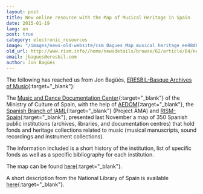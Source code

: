 ```yaml
---
layout: post
title: New online resource with the Map of Musical Heritage in Spain
date: 2015-01-19
lang: en
post: true
category: electronic_resources
image: "/images/news-old-website/csm_Bagues_Map_musical_heritage_ee08d8fec7.jpg"
old_url: http://www.rism.info//home/newsdetails/browse/62/article/64/new-online-resource-with-the-map-of-musical-heritage-in-spain.html
email: jbagues@eresbil.com
author: Jon Bagüés
---
```



The following has reached us from Jon Bagüés, [ERESBIL-Basque Archives of Music](http://www.eresbil.com/){:target="_blank"}:



The [Music and Dance Documentation Center](http://musicadanza.es/){:target="_blank"} of the Ministry of Culture of Spain, with the help of [AEDOM](http://www.aedom.org/){:target="_blank"}, the [Spanish Branch of IAML](http://www.iaml.info/activities/projects/access_to_music_archives){:target="_blank"} (Project AMA) and [RISM-Spain](http://www.rism.info/en/workgroups/spain-barcelona-consejo-superior-de-investigaciones-cientificas-institucion-mila-y-fontanals-u-ei-musicologia/home.html){:target="_blank"}, presented last November a map of 350 Spanish public institutions (archives, libraries, and documentation centres) that hold fonds and heritage collections related to music (musical manuscripts, sound recordings and instrument collections).

The information included is a short history of the institution, list of specific fonds as well as a specific bibliography for each institution.



The map can be found [here](http://musicadanza.es/mapatrimoniomusical/){:target="_blank"}.



A short description from the National Library of Spain is available [here](http://musicadanza.es/mapatrimoniomusical/localizacion/?id=115&b=&todos=5&archivos=&bibliotecas=&centros=&museos=&zoom=17&center=40.424919892334906,-3.6908158562209747){:target="_blank"}.



